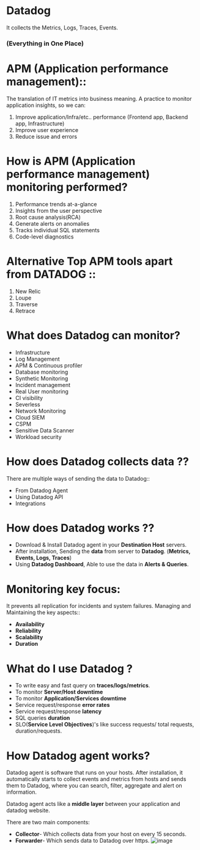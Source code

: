 # Datadog
It collects the Metrics, Logs, Traces, Events. 
### (Everything in One Place)


#   APM (Application performance management):: 
The translation of IT metrics into business meaning. A practice to monitor application insights, so we can:
1. Improve application/Infra/etc.. performance (Frontend app, Backend app, Infrastructure)
2. Improve user experience
3. Reduce issue and errors

# How is APM (Application performance management) monitoring performed?
1. Performance trends at-a-glance
2. Insights from the user perspective
3. Root cause analysis(RCA)
4. Generate alerts on anomalies
5. Tracks individual SQL statements
6. Code-level diagnostics
        
# Alternative Top APM tools apart from DATADOG ::
1. New Relic
2. Loupe
3. Traverse
4. Retrace

# What does Datadog can monitor?
* Infrastructure
* Log Management
* APM & Continuous profiler
* Database monitoring
* Synthetic Monitoring
* Incident management
* Real User monitoring
* CI visibility
* Severless
* Network Monitoring
* Cloud SIEM
* CSPM
* Sensitive Data Scanner
* Workload security

# How does Datadog collects data ??
There are multiple ways of sending the data to Datadog::
* From Datadog Agent
* Using Datadog API
* Integrations

# How does Datadog works ??

* Download & Install Datadog agent in your **Destination Host** servers.
* After installation, Sending the **data** from server to **Datadog**. (**Metrics, Events, Logs, Traces**)
* Using **Datadog Dashboard**, Able to use the data in **Alerts & Queries**.

# Monitoring key focus:
It prevents all replication for incidents and system failures. Managing and Maintaining the key aspects::
* **Availability**
* **Reliability**
* **Scalability**
* **Duration**

# What do I use Datadog ?
* To write easy and fast query on **traces/logs/metrics**.
* To monitor **Server/Host downtime**
* To monitor **Application/Services downtime**
* Service request/response **error rates**
* Service request/response **latency**
* SQL queries **duration**
* SLO(**Service Level Objectives**)'s like success requests/ total requests, duration/requests.

# How Datadog agent works?
Datadog agent is software that runs on your hosts. After installation, it automatically starts to collect events and metrics from hosts and sends them to Datadog, where you can search, filter, aggregate and alert on information.

Datadog agent acts like a **middle layer** between your application and datadog website.

There are two main components:
* **Collector**- Which collects data from your host on every 15 seconds.
* **Forwarder**- Which sends data to Datadog over https.
![image](https://user-images.githubusercontent.com/53648189/198812525-708b8508-ffda-4650-b6a3-d8b1bf87c9d3.png)


